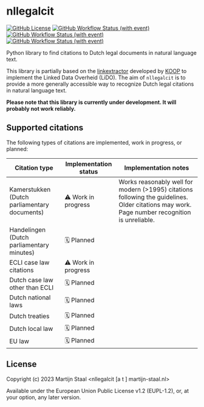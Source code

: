 # nllegalcit

[![GitHub License](https://img.shields.io/github/license/mastaal/nllegalcit?color=%23003399)](https://github.com/mastaal/nllegalcit/blob/main/LICENSE)
[![GitHub Workflow Status (with event)](https://img.shields.io/github/actions/workflow/status/mastaal/nllegalcit/pytest.yml?label=tests)](https://github.com/mastaal/nllegalcit/actions/workflows/pytest.yml)
[![GitHub Workflow Status (with event)](https://img.shields.io/github/actions/workflow/status/mastaal/nllegalcit/pylint.yml?label=linter)](https://github.com/mastaal/nllegalcit/actions/workflows/pylint.yml)
[![GitHub Workflow Status (with event)](https://img.shields.io/github/actions/workflow/status/mastaal/nllegalcit/mypy.yml?label=type%20checking)](https://github.com/mastaal/nllegalcit/actions/workflows/mypy.yml)


Python library to find citations to Dutch legal documents in natural language text.

This library is partially based on the [linkextractor](https://gitlab.com/koop/ld/lx/linkextractor) developed by [KOOP](https://www.koopoverheid.nl/) to implement the Linked Data Overheid (LiDO). The aim of `nllegalcit` is to provide a more generally accessible way to recognize Dutch legal citations in natural language text.

**Please note that this library is currently under development. It will probably not work reliably.**

## Supported citations

The following types of citations are implemented, work in progress, or planned:

| Citation type | Implementation status | Implementation notes |
|---------------|-----------------------|----------------------|
| Kamerstukken (Dutch parliamentary documents)  | ⚠️ Work in progress      | Works reasonably well for modern (>1995) citations following the guidelines. Older citations may work. Page number recognition is unreliable. |
| Handelingen (Dutch parliamentary minutes)   | 🗓️ Planned               |
| ECLI case law citations  | ⚠️ Work in progress    | |
| Dutch case law other than ECLI | 🗓️ Planned |
| Dutch national laws | 🗓️ Planned |
| Dutch treaties | 🗓️ Planned |
| Dutch local law | 🗓️ Planned |
| EU law | 🗓️ Planned |

## License

Copyright (c) 2023 Martijn Staal <nllegalcit [a t ] martijn-staal.nl>

Available under the European Union Public License v1.2 (EUPL-1.2), or, at your option, any later version.
